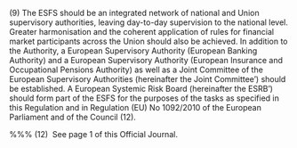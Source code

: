 (9) The ESFS should be an integrated network of national and Union supervisory authorities, leaving day-to-day supervision to the national level. Greater harmonisation and the coherent application of rules for financial market participants across the Union should also be achieved. In addition to the Authority, a European Supervisory Authority (European Banking Authority) and a European Supervisory Authority (European Insurance and Occupational Pensions Authority) as well as a Joint Committee of the European Supervisory Authorities (hereinafter the Joint Committee’) should be established. A European Systemic Risk Board (hereinafter the ESRB’) should form part of the ESFS for the purposes of the tasks as specified in this Regulation and in Regulation (EU) No 1092/2010 of the European Parliament and of the Council (12).

%%% (12)  See page 1 of this Official Journal.